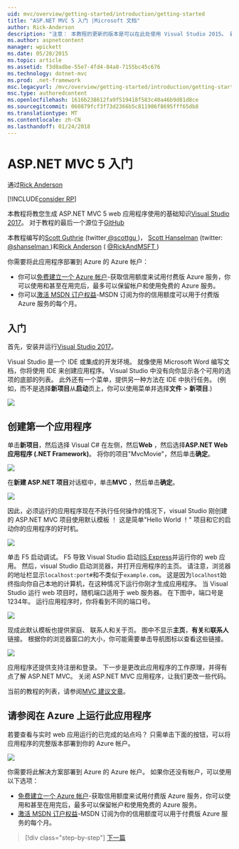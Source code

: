 ```yaml
---
uid: mvc/overview/getting-started/introduction/getting-started
title: "ASP.NET MVC 5 入门 |Microsoft 文档"
author: Rick-Anderson
description: "注意： 本教程的更新的版本是可以在此处使用 Visual Studio 2015。 新的教程使用 ASP.NET 核心 MVC 6，它提供许多 improvem..."
ms.author: aspnetcontent
manager: wpickett
ms.date: 05/28/2015
ms.topic: article
ms.assetid: f3d8adbe-55e7-4fd4-84a8-7155bc45c676
ms.technology: dotnet-mvc
ms.prod: .net-framework
msc.legacyurl: /mvc/overview/getting-started/introduction/getting-started
msc.type: authoredcontent
ms.openlocfilehash: 1616b238612fa9f519418f583c40a46b9d81d8ce
ms.sourcegitcommit: 060879fcf3f73d2366b5c811986f8695fff65db8
ms.translationtype: MT
ms.contentlocale: zh-CN
ms.lasthandoff: 01/24/2018
---
```

<a name="getting-started-with-aspnet-mvc-5"></a>ASP.NET MVC 5 入门
====================
通过[Rick Anderson](https://github.com/Rick-Anderson)

[!INCLUDE[consider RP](../../../../includes/razor.md)]

 
 本教程将教您生成 ASP.NET MVC 5 web 应用程序使用的基础知识[Visual Studio 2017](https://www.visualstudio.com/)。 对于教程的最后一个源位于[GitHub](https://github.com/aspnet/Docs/tree/master/aspnet/mvc/overview/getting-started/introduction/sample/MvcMovie/MvcMovie)
 
 
 本教程编写的[Scott Guthrie](https://weblogs.asp.net/scottgu/) (twitter[ @scottgu ](https://twitter.com/scottgu) )， [Scott Hanselman](http://www.hanselman.com/blog/) (twitter: [ @shanselman ](https://twitter.com/shanselman) )和[Rick Anderson](https://twitter.com/RickAndMSFT) ( [ @RickAndMSFT ](https://twitter.com/#!/RickAndMSFT) )
 
 你需要将此应用程序部署到 Azure 的 Azure 帐户：
 
 - 你可以[免费建立一个 Azure 帐户](https://azure.microsoft.com/pricing/free-trial/?WT.mc_id=A443DD604)-获取信用额度来试用付费版 Azure 服务，你可以使用和甚至在用完后，最多可以保留帐户和使用免费的 Azure 服务。
 - 你可以[激活 MSDN 订户权益](https://azure.microsoft.com/pricing/member-offers/msdn-benefits-details/?WT.mc_id=A443DD604)-MSDN 订阅为你的信用额度可以用于付费版 Azure 服务的每个月。


## <a name="getting-started"></a>入门

首先，安装并运行[Visual Studio 2017](https://www.visualstudio.com/)。

Visual Studio 是一个 IDE 或集成的开发环境。 就像使用 Microsoft Word 编写文档，你将使用 IDE 来创建应用程序。 Visual Studio 中没有向你显示各个可用的选项的底部的列表。 此外还有一个菜单，提供另一种方法在 IDE 中执行任务。 (例如，而不是选择**新项目**从**启动**页上，你可以使用菜单并选择**文件** &gt; **新项目**.)

   
![](getting-started/_static/image1.png)  
 

## <a name="creating-your-first-application"></a>创建第一个应用程序

单击**新项目**，然后选择 Visual C# 在左侧，然后**Web** ，然后选择**ASP.NET Web 应用程序 (.NET Framework)**。 将你的项目"MvcMovie"，然后单击**确定**。

![](getting-started/_static/image2.png)

在**新建 ASP.NET 项目**对话框中，单击**MVC** ，然后单击**确定**。

![](getting-started/_static/image3.png)

因此，必须运行的应用程序现在不执行任何操作的情况下，visual Studio 刚创建的 ASP.NET MVC 项目使用默认模板 ！ 这是简单"Hello World ！" 项目和它的启动你的应用程序的好时机。

![](getting-started/_static/image4.png)

单击 F5 启动调试。 F5 导致 Visual Studio 启动[IIS Express](https://www.iis.net/learn/extensions/introduction-to-iis-express/iis-express-overview)并运行你的 web 应用。 然后，visual Studio 启动浏览器，并打开应用程序的主页。 请注意，浏览器的地址栏显示`localhost:port#`和不类似于`example.com`。 这是因为`localhost`始终指向你自己本地的计算机，在这种情况下运行你刚才生成应用程序。 当 Visual Studio 运行 web 项目时，随机端口适用于 web 服务器。 在下图中，端口号是 1234年。 运行应用程序时，你将看到不同的端口号。

![](getting-started/_static/image5.png)

现成此默认模板也提供家庭、 联系人和关于页。 图中不显示**主页**，**有关**和**联系人**链接。 根据你的浏览器窗口的大小，你可能需要单击导航图标以查看这些链接。

![](getting-started/_static/image6.png)  

应用程序还提供支持注册和登录。 下一步是更改此应用程序的工作原理，并得有点了解 ASP.NET MVC。 关闭 ASP.NET MVC 应用程序，让我们更改一些代码。

当前的教程的列表，请参阅[MVC 建议文章](../mvc-learning-sequence.md)。

## <a name="see-this-app-running-on-azure"></a>请参阅在 Azure 上运行此应用程序

若要查看与实时 web 应用运行的已完成的站点吗？ 只需单击下面的按钮，可以将应用程序的完整版本部署到你的 Azure 帐户。

[![](https://azuredeploy.net/deploybutton.png)](https://azuredeploy.net/?repository=https://github.com/aspnet/Docs/tree/master/aspnet/mvc/overview/getting-started/introduction/sample/MvcMovie&amp;WT.mc_id=deploy_azure_aspnet)

你需要将此解决方案部署到 Azure 的 Azure 帐户。 如果你还没有帐户，可以使用以下选项：

- [免费建立一个 Azure 帐户](https://azure.microsoft.com/pricing/free-trial/?WT.mc_id=A443DD604)-获取信用额度来试用付费版 Azure 服务，你可以使用和甚至在用完后，最多可以保留帐户和使用免费的 Azure 服务。
- [激活 MSDN 订户权益](https://azure.microsoft.com/pricing/member-offers/msdn-benefits-details/?WT.mc_id=A443DD604)-MSDN 订阅为你的信用额度可以用于付费版 Azure 服务的每个月。

>[!div class="step-by-step"]
[下一篇](adding-a-controller.md)
